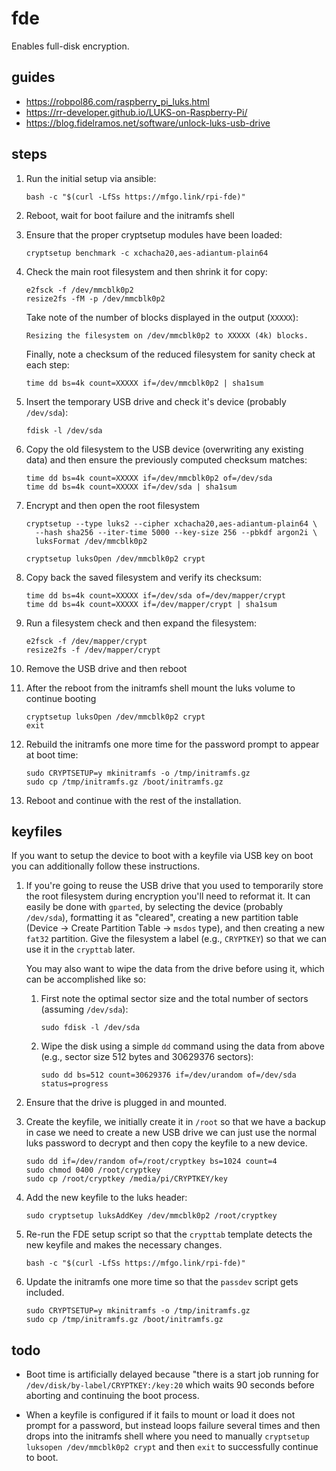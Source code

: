 # fde

Enables full-disk encryption.

## guides

- https://robpol86.com/raspberry_pi_luks.html
- https://rr-developer.github.io/LUKS-on-Raspberry-Pi/
- https://blog.fidelramos.net/software/unlock-luks-usb-drive

## steps

1. Run the initial setup via ansible:

   ```shell
   bash -c "$(curl -LfSs https://mfgo.link/rpi-fde)"
   ```

2. Reboot, wait for boot failure and the initramfs shell

3. Ensure that the proper cryptsetup modules have been loaded:

   ```shell
   cryptsetup benchmark -c xchacha20,aes-adiantum-plain64
   ```

4. Check the main root filesystem and then shrink it for copy:

   ```shell
   e2fsck -f /dev/mmcblk0p2
   resize2fs -fM -p /dev/mmcblk0p2
   ```

   Take note of the number of blocks displayed in the output (`XXXXX`):

   ```
   Resizing the filesystem on /dev/mmcblk0p2 to XXXXX (4k) blocks.
   ```

   Finally, note a checksum of the reduced filesystem for sanity check at each
   step:

   ```shell
   time dd bs=4k count=XXXXX if=/dev/mmcblk0p2 | sha1sum
   ```

5. Insert the temporary USB drive and check it's device (probably `/dev/sda`):

   ```shell
   fdisk -l /dev/sda
   ```

6. Copy the old filesystem to the USB device (overwriting any existing data)
   and then ensure the previously computed checksum matches:

   ```shell
   time dd bs=4k count=XXXXX if=/dev/mmcblk0p2 of=/dev/sda
   time dd bs=4k count=XXXXX if=/dev/sda | sha1sum
   ```

7. Encrypt and then open the root filesystem

   ```shell
   cryptsetup --type luks2 --cipher xchacha20,aes-adiantum-plain64 \
     --hash sha256 --iter-time 5000 --key-size 256 --pbkdf argon2i \
     luksFormat /dev/mmcblk0p2
   ```

   ```shell
   cryptsetup luksOpen /dev/mmcblk0p2 crypt
   ```

8. Copy back the saved filesystem and verify its checksum:

   ```shell
   time dd bs=4k count=XXXXX if=/dev/sda of=/dev/mapper/crypt
   time dd bs=4k count=XXXXX if=/dev/mapper/crypt | sha1sum
   ```

9. Run a filesystem check and then expand the filesystem:

   ```shell
   e2fsck -f /dev/mapper/crypt
   resize2fs -f /dev/mapper/crypt
   ```

10. Remove the USB drive and then reboot

11. After the reboot from the initramfs shell mount the luks volume to
    continue booting

    ```shell
    cryptsetup luksOpen /dev/mmcblk0p2 crypt
    exit
    ```

12. Rebuild the initramfs one more time for the password prompt to appear at
    boot time:

    ```shell
    sudo CRYPTSETUP=y mkinitramfs -o /tmp/initramfs.gz
    sudo cp /tmp/initramfs.gz /boot/initramfs.gz
    ```

13. Reboot and continue with the rest of the installation.

## keyfiles

If you want to setup the device to boot with a keyfile via USB key on boot
you can additionally follow these instructions.

1. If you're going to reuse the USB drive that you used to temporarily store
   the root filesystem during encryption you'll need to reformat it. It can
   easily be done with `gparted`, by selecting the device (probably `/dev/sda`),
   formatting it as "cleared", creating a new partition table (Device -> Create
   Partition Table -> `msdos` type), and then creating a new `fat32` partition.
   Give the filesystem a label (e.g., `CRYPTKEY`) so that we can use it in the
   `crypttab` later.

   You may also want to wipe the data from the drive before using it, which
   can be accomplished like so:

   1. First note the optimal sector size and the total number of sectors
      (assuming `/dev/sda`):

      ```shell
      sudo fdisk -l /dev/sda
      ```

   2. Wipe the disk using a simple `dd` command using the data from above
      (e.g., sector size 512 bytes and 30629376 sectors):

      ```shell
      sudo dd bs=512 count=30629376 if=/dev/urandom of=/dev/sda status=progress
      ```

2. Ensure that the drive is plugged in and mounted.

3. Create the keyfile, we initially create it in `/root` so that we have a
   backup in case we need to create a new USB drive we can just use the normal
   luks password to decrypt and then copy the keyfile to a new device.

   ```shell
   sudo dd if=/dev/random of=/root/cryptkey bs=1024 count=4
   sudo chmod 0400 /root/cryptkey
   sudo cp /root/cryptkey /media/pi/CRYPTKEY/key
   ```

4. Add the new keyfile to the luks header:

   ```shell
   sudo cryptsetup luksAddKey /dev/mmcblk0p2 /root/cryptkey
   ```

5. Re-run the FDE setup script so that the `crypttab` template detects the new
   keyfile and makes the necessary changes.

   ```shell
   bash -c "$(curl -LfSs https://mfgo.link/rpi-fde)"
   ```

6. Update the initramfs one more time so that the `passdev` script gets
   included.

   ```shell
   sudo CRYPTSETUP=y mkinitramfs -o /tmp/initramfs.gz
   sudo cp /tmp/initramfs.gz /boot/initramfs.gz
   ```

## todo

- Boot time is artificially delayed because "there is a start job running for
  `/dev/disk/by-label/CRYPTKEY:/key:20` which waits 90 seconds before aborting
  and continuing the boot process.

- When a keyfile is configured if it fails to mount or load it does not prompt
  for a password, but instead loops failure several times and then drops into
  the initramfs shell where you need to manually `cryptsetup luksopen
  /dev/mmcblk0p2 crypt` and then `exit` to successfully continue to boot.
